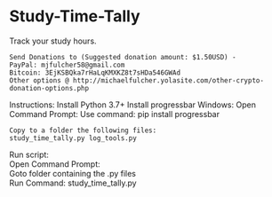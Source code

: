 # Study-Time-Tally
Track your study hours.

    Send Donations to (Suggested donation amount: $1.50USD) -
    PayPal: mjfulcher58@gmail.com
    Bitcoin: 3EjKSBQka7rHaLqKMXKZ8t7sHDa546GWAd
    Other options @ http://michaelfulcher.yolasite.com/other-crypto-donation-options.php

Instructions:
Install Python 3.7+
Install progressbar
    Windows:
    Open Command Prompt:
    Use command:
        pip install progressbar
        
    Copy to a folder the following files:
    study_time_tally.py log_tools.py
    
Run script:<br />
    Open Command Prompt:<br />
    Goto folder containing the .py files<br />
    Run Command: study_time_tally.py<br />
